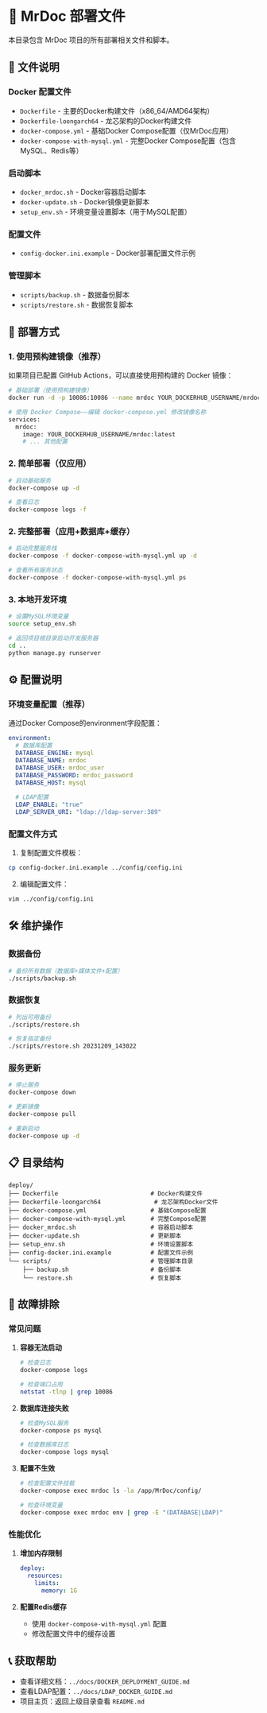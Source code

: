 # 🚀 MrDoc 部署文件

本目录包含 MrDoc 项目的所有部署相关文件和脚本。

## 📁 文件说明

### Docker 配置文件
- `Dockerfile` - 主要的Docker构建文件（x86_64/AMD64架构）
- `Dockerfile-loongarch64` - 龙芯架构的Docker构建文件
- `docker-compose.yml` - 基础Docker Compose配置（仅MrDoc应用）
- `docker-compose-with-mysql.yml` - 完整Docker Compose配置（包含MySQL、Redis等）

### 启动脚本
- `docker_mrdoc.sh` - Docker容器启动脚本
- `docker-update.sh` - Docker镜像更新脚本
- `setup_env.sh` - 环境变量设置脚本（用于MySQL配置）

### 配置文件
- `config-docker.ini.example` - Docker部署配置文件示例

### 管理脚本
- `scripts/backup.sh` - 数据备份脚本
- `scripts/restore.sh` - 数据恢复脚本

## 🚀 部署方式

### 1. 使用预构建镜像（推荐）

如果项目已配置 GitHub Actions，可以直接使用预构建的 Docker 镜像：

```bash
# 基础部署（使用预构建镜像）
docker run -d -p 10086:10086 --name mrdoc YOUR_DOCKERHUB_USERNAME/mrdoc:latest

# 使用 Docker Compose——编辑 docker-compose.yml 修改镜像名称
services:
  mrdoc:
    image: YOUR_DOCKERHUB_USERNAME/mrdoc:latest
    # ... 其他配置
```

### 2. 简单部署（仅应用）

```bash
# 启动基础服务
docker-compose up -d

# 查看日志
docker-compose logs -f
```

### 2. 完整部署（应用+数据库+缓存）

```bash
# 启动完整服务栈
docker-compose -f docker-compose-with-mysql.yml up -d

# 查看所有服务状态
docker-compose -f docker-compose-with-mysql.yml ps
```

### 3. 本地开发环境

```bash
# 设置MySQL环境变量
source setup_env.sh

# 返回项目根目录启动开发服务器
cd ..
python manage.py runserver
```

## ⚙️ 配置说明

### 环境变量配置（推荐）

通过Docker Compose的environment字段配置：

```yaml
environment:
  # 数据库配置
  DATABASE_ENGINE: mysql
  DATABASE_NAME: mrdoc
  DATABASE_USER: mrdoc_user
  DATABASE_PASSWORD: mrdoc_password
  DATABASE_HOST: mysql
  
  # LDAP配置
  LDAP_ENABLE: "true"
  LDAP_SERVER_URI: "ldap://ldap-server:389"
```

### 配置文件方式

1. 复制配置文件模板：
```bash
cp config-docker.ini.example ../config/config.ini
```

2. 编辑配置文件：
```bash
vim ../config/config.ini
```

## 🛠️ 维护操作

### 数据备份

```bash
# 备份所有数据（数据库+媒体文件+配置）
./scripts/backup.sh
```

### 数据恢复

```bash
# 列出可用备份
./scripts/restore.sh

# 恢复指定备份
./scripts/restore.sh 20231209_143022
```

### 服务更新

```bash
# 停止服务
docker-compose down

# 更新镜像
docker-compose pull

# 重新启动
docker-compose up -d
```

## 📋 目录结构

```
deploy/
├── Dockerfile                          # Docker构建文件
├── Dockerfile-loongarch64               # 龙芯架构Docker文件
├── docker-compose.yml                  # 基础Compose配置
├── docker-compose-with-mysql.yml       # 完整Compose配置
├── docker_mrdoc.sh                     # 容器启动脚本
├── docker-update.sh                    # 更新脚本
├── setup_env.sh                        # 环境设置脚本
├── config-docker.ini.example           # 配置文件示例
└── scripts/                            # 管理脚本目录
    ├── backup.sh                       # 备份脚本
    └── restore.sh                      # 恢复脚本
```

## 🔧 故障排除

### 常见问题

1. **容器无法启动**
   ```bash
   # 检查日志
   docker-compose logs
   
   # 检查端口占用
   netstat -tlnp | grep 10086
   ```

2. **数据库连接失败**
   ```bash
   # 检查MySQL服务
   docker-compose ps mysql
   
   # 检查数据库日志
   docker-compose logs mysql
   ```

3. **配置不生效**
   ```bash
   # 检查配置文件挂载
   docker-compose exec mrdoc ls -la /app/MrDoc/config/
   
   # 检查环境变量
   docker-compose exec mrdoc env | grep -E "(DATABASE|LDAP)"
   ```

### 性能优化

1. **增加内存限制**
   ```yaml
   deploy:
     resources:
       limits:
         memory: 1G
   ```

2. **配置Redis缓存**
   - 使用 `docker-compose-with-mysql.yml` 配置
   - 修改配置文件中的缓存设置

## 📞 获取帮助

- 查看详细文档：`../docs/DOCKER_DEPLOYMENT_GUIDE.md`
- 查看LDAP配置：`../docs/LDAP_DOCKER_GUIDE.md`
- 项目主页：返回上级目录查看 `README.md`